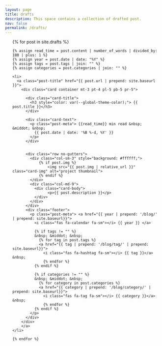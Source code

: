 ```yaml
---
layout: page
title: drafts
description: This space contains a collection of drafted post.
nav: false
permalink: /drafts/
---
```


<div class="post">

  <ul class="post-list">
    {% for post in site.drafts %}

    {% assign read_time = post.content | number_of_words | divided_by: 180 | plus: 1 %}
    {% assign year = post.date | date: "%Y" %}
    {% assign tags = post.tags | join: "" %}
    {% assign categories = post.categories | join: "" %}

    <li>
      <a class="post-title" href="{{ post.url | prepend: site.baseurl }}">
        <div class="card container mt-3 pt-4 pl-5 pb-5 pr-5">
    
          <div class="card-title">
            <h3 style="color: var(--global-theme-color);"> {{ post.title }}</h3>
          </div>
    
          <div class="card-text">
            <p class="post-meta"> {{read_time}} min read &nbsp; &middot; &nbsp;
              {{ post.date | date: '%B %-d, %Y' }}
            </p>
          </div>
      
          
          <div class="row no-gutters">
            <div class="col-sm-3" style="background: #ffffff;">
                {% if post.img %}
                    <img src="{{ post.img | relative_url }}" class="card-img" alt="project thumbnail">
                {% endif %}
            </div>
            <div class="col-md-9">    
              <div class="card-body">
                    <p>{{ post.description }}</p>
              </div>
            </div>
          </div>
          <div class="footer">
            <p class="post-meta"> <a href="{{ year | prepend: '/blog/' | prepend: site.baseurl}}">
              <i class="fas fa-calendar fa-sm"></i> {{ year }} </a>
    
              {% if tags != "" %}
              &nbsp; &middot; &nbsp;
                {% for tag in post.tags %}
                <a href="{{ tag | prepend: '/blog/tag/' | prepend: site.baseurl}}">
                  <i class="fas fa-hashtag fa-sm"></i> {{ tag }}</a> &nbsp;
                  {% endfor %}
              {% endif %}
    
              {% if categories != "" %}
              &nbsp; &middot; &nbsp;
                {% for category in post.categories %}
                <a href="{{ category | prepend: '/blog/category/' | prepend: site.baseurl}}">
                  <i class="fas fa-tag fa-sm"></i> {{ category }}</a> &nbsp;
                  {% endfor %}
              {% endif %}
            </p>
          </div>
        </div>
        </a>
    </li>

    {% endfor %}
  </ul>

